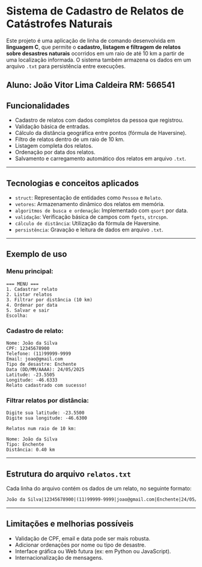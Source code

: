 # Sistema de Cadastro de Relatos de Catástrofes Naturais

Este projeto é uma aplicação de linha de comando desenvolvida em **linguagem C**, que permite o **cadastro, listagem e filtragem de relatos sobre desastres naturais** ocorridos em um raio de até 10 km a partir de uma localização informada. O sistema também armazena os dados em um arquivo `.txt` para persistência entre execuções.


Aluno: João Vitor Lima Caldeira
RM: 566541
---

##  Funcionalidades

-  Cadastro de relatos com dados completos da pessoa que registrou.
-  Validação básica de entradas.
-  Cálculo da distância geográfica entre pontos (fórmula de Haversine).
-  Filtro de relatos dentro de um raio de 10 km.
-  Listagem completa dos relatos.
-  Ordenação por data dos relatos.
-  Salvamento e carregamento automático dos relatos em arquivo `.txt`.

---

##  Tecnologias e conceitos aplicados

- `struct`: Representação de entidades como `Pessoa` e `Relato`.
- `vetores`: Armazenamento dinâmico dos relatos em memória.
- `algoritmos de busca e ordenação`: Implementado com `qsort` por data.
- `validação`: Verificação básica de campos com `fgets`, `strcspn`.
- `cálculo de distância`: Utilização da fórmula de Haversine.
- `persistência`: Gravação e leitura de dados em arquivo `.txt`.
  
---

##  Exemplo de uso

### Menu principal:

```
=== MENU ===
1. Cadastrar relato
2. Listar relatos
3. Filtrar por distância (10 km)
4. Ordenar por data
5. Salvar e sair
Escolha:
```

### Cadastro de relato:

```
Nome: João da Silva
CPF: 12345678900
Telefone: (11)99999-9999
Email: joao@gmail.com
Tipo de desastre: Enchente
Data (DD/MM/AAAA): 24/05/2025
Latitude: -23.5505
Longitude: -46.6333
Relato cadastrado com sucesso!
```

### Filtrar relatos por distância:

```
Digite sua latitude: -23.5500
Digite sua longitude: -46.6300

Relatos num raio de 10 km:

Nome: João da Silva
Tipo: Enchente
Distância: 0.40 km
```

---

##  Estrutura do arquivo `relatos.txt`

Cada linha do arquivo contém os dados de um relato, no seguinte formato:

```txt
João da Silva|12345678900|(11)99999-9999|joao@gmail.com|Enchente|24/05/2025|-23.5505|-46.6333
```

---

##  Limitações e melhorias possíveis

- Validação de CPF, email e data pode ser mais robusta.
- Adicionar ordenações por nome ou tipo de desastre.
- Interface gráfica ou Web futura (ex: em Python ou JavaScript).
- Internacionalização de mensagens.

